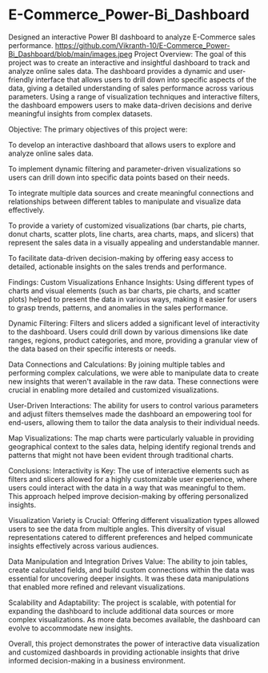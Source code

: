 # E-Commerce_Power-Bi_Dashboard
Designed an interactive Power BI dashboard to analyze E-Commerce sales performance.
https://github.com/Vikranth-10/E-Commerce_Power-Bi_Dashboard/blob/main/images.jpeg
Project Overview:
The goal of this project was to create an interactive and insightful dashboard to track and analyze online sales data. The dashboard provides a dynamic and user-friendly interface that allows users to drill down into specific aspects of the data, giving a detailed understanding of sales performance across various parameters. Using a range of visualization techniques and interactive filters, the dashboard empowers users to make data-driven decisions and derive meaningful insights from complex datasets.

Objective:
The primary objectives of this project were:

To develop an interactive dashboard that allows users to explore and analyze online sales data.

To implement dynamic filtering and parameter-driven visualizations so users can drill down into specific data points based on their needs.

To integrate multiple data sources and create meaningful connections and relationships between different tables to manipulate and visualize data effectively.

To provide a variety of customized visualizations (bar charts, pie charts, donut charts, scatter plots, line charts, area charts, maps, and slicers) that represent the sales data in a visually appealing and understandable manner.

To facilitate data-driven decision-making by offering easy access to detailed, actionable insights on the sales trends and performance.

Findings:
Custom Visualizations Enhance Insights: Using different types of charts and visual elements (such as bar charts, pie charts, and scatter plots) helped to present the data in various ways, making it easier for users to grasp trends, patterns, and anomalies in the sales performance.

Dynamic Filtering: Filters and slicers added a significant level of interactivity to the dashboard. Users could drill down by various dimensions like date ranges, regions, product categories, and more, providing a granular view of the data based on their specific interests or needs.

Data Connections and Calculations: By joining multiple tables and performing complex calculations, we were able to manipulate data to create new insights that weren't available in the raw data. These connections were crucial in enabling more detailed and customized visualizations.

User-Driven Interactions: The ability for users to control various parameters and adjust filters themselves made the dashboard an empowering tool for end-users, allowing them to tailor the data analysis to their individual needs.

Map Visualizations: The map charts were particularly valuable in providing geographical context to the sales data, helping identify regional trends and patterns that might not have been evident through traditional charts.

Conclusions:
Interactivity is Key: The use of interactive elements such as filters and slicers allowed for a highly customizable user experience, where users could interact with the data in a way that was meaningful to them. This approach helped improve decision-making by offering personalized insights.

Visualization Variety is Crucial: Offering different visualization types allowed users to see the data from multiple angles. This diversity of visual representations catered to different preferences and helped communicate insights effectively across various audiences.

Data Manipulation and Integration Drives Value: The ability to join tables, create calculated fields, and build custom connections within the data was essential for uncovering deeper insights. It was these data manipulations that enabled more refined and relevant visualizations.

Scalability and Adaptability: The project is scalable, with potential for expanding the dashboard to include additional data sources or more complex visualizations. As more data becomes available, the dashboard can evolve to accommodate new insights.

Overall, this project demonstrates the power of interactive data visualization and customized dashboards in providing actionable insights that drive informed decision-making in a business environment.
